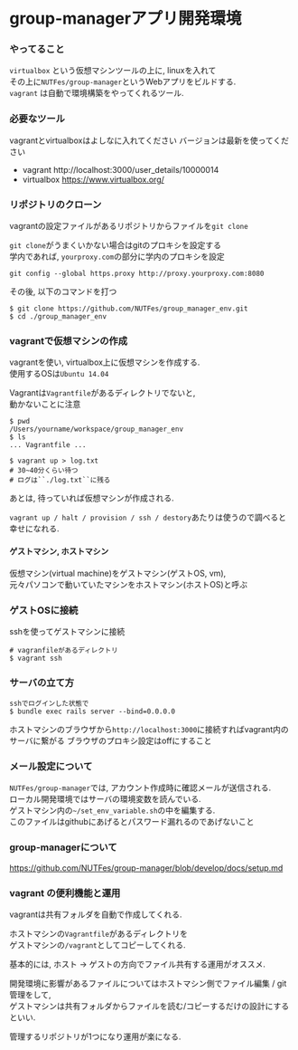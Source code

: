 # group-managerアプリ開発環境

### やってること
``virtualbox`` という仮想マシンツールの上に, linuxを入れて  
その上に``NUTFes/group-manager``というWebアプリをビルドする.   
``vagrant`` は自動で環境構築をやってくれるツール.  


### 必要なツール
vagrantとvirtualboxはよしなに入れてください
バージョンは最新を使ってください

 * vagrant http://localhost:3000/user_details/10000014
 * virtualbox https://www.virtualbox.org/

### リポジトリのクローン

vagrantの設定ファイルがあるリポジトリからファイルを``git clone``

``git clone``がうまくいかない場合はgitのプロキシを設定する  
学内であれば, ``yourproxy.com``の部分に学内のプロキシを設定  
```
git config --global https.proxy http://proxy.yourproxy.com:8080
```

その後, 以下のコマンドを打つ
```
$ git clone https://github.com/NUTFes/group_manager_env.git
$ cd ./group_manager_env
```

### vagrantで仮想マシンの作成

vagrantを使い, virtualbox上に仮想マシンを作成する.  
使用するOSは``Ubuntu 14.04``  

Vagrantは``Vagrantfile``があるディレクトリでないと,  
動かないことに注意

```
$ pwd
/Users/yourname/workspace/group_manager_env
$ ls
... Vagrantfile ...

$ vagrant up > log.txt
# 30~40分くらい待つ
# ログは``./log.txt``に残る
```

あとは, 待っていれば仮想マシンが作成される.  

``vagrant up / halt / provision / ssh / destory``あたりは使うので調べると幸せになれる. 

#### ゲストマシン, ホストマシン
仮想マシン(virtual machine)をゲストマシン(ゲストOS, vm),  
元々パソコンで動いていたマシンをホストマシン(ホストOS)と呼ぶ

### ゲストOSに接続

sshを使ってゲストマシンに接続

```
# vagranfileがあるディレクトリ
$ vagrant ssh
```

### サーバの立て方

```
sshでログインした状態で
$ bundle exec rails server --bind=0.0.0.0
```

ホストマシンのブラウザから``http://localhost:3000``に接続すればvagrant内のサーバに繋がる
ブラウザのプロキシ設定はoffにすること

### メール設定について
``NUTFes/group-manager``では, アカウント作成時に確認メールが送信される.   
ローカル開発環境ではサーバの環境変数を読んでいる.  
ゲストマシン内の``~/set_env_variable.sh``の中を編集する.   
このファイルはgithubにあげるとパスワード漏れるのであげないこと  

### group-managerについて
https://github.com/NUTFes/group-manager/blob/develop/docs/setup.md

### vagrant の便利機能と運用

vagrantは共有フォルダを自動で作成してくれる. 

ホストマシンの``Vagrantfile``があるディレクトリを  
ゲストマシンの``/vagrant``としてコピーしてくれる.  

基本的には, ホスト -> ゲストの方向でファイル共有する運用がオススメ. 

開発環境に影響があるファイルについてはホストマシン側でファイル編集 / git管理をして,  
ゲストマシンは共有フォルダからファイルを読む/コピーするだけの設計にするといい. 

管理するリポジトリが1つになり運用が楽になる.

